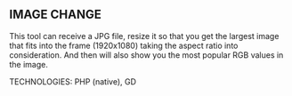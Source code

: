## IMAGE CHANGE

This tool can receive a JPG file, 
resize it so that you get the largest image that fits into the frame (1920x1080) taking the aspect ratio into consideration. 
And then will also show you the most popular RGB values in the image.

TECHNOLOGIES: PHP (native), GD

